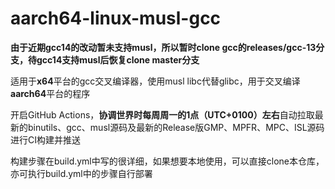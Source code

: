 # aarch64-linux-musl-gcc

**由于近期gcc14的改动暂未支持musl，所以暂时clone gcc的releases/gcc-13分支，待gcc14支持musl后恢复clone master分支**

适用于**x64**平台的gcc交叉编译器，使用musl libc代替glibc，用于交叉编译**aarch64**平台的程序

开启GitHub Actions，**协调世界时每周周一的1点（UTC+0100）左右**自动拉取最新的binutils、gcc、musl源码及最新的Release版GMP、MPFR、MPC、ISL源码进行CI构建并推送

构建步骤在build.yml中写的很详细，如果想要本地使用，可以直接clone本仓库，亦可执行build.yml中的步骤自行部署
